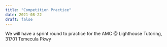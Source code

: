 ```yaml
---
title: "Competition Practice"
date: 2021-08-22
draft: false 
---
```


We will have a sprint round to practice for the AMC
@ Lighthouse Tutoring, 31701 Temecula Pkwy
